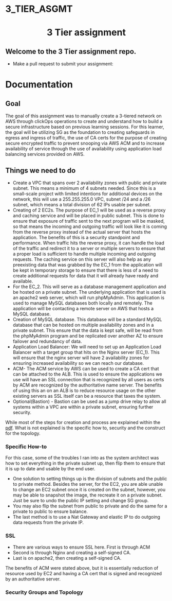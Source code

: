 # 3_TIER_ASGMT
<h1 align=center>3 Tier assignment</h1>

<h2>Welcome to the 3 Tier assignment repo.</h2>  

- Make a pull request to submit your assignment: 


<h1>Documentation</h1>
  
<h2> Goal </h2>

The goal of this assignment was to manually create a 3-tiered network on AWS through clickOps operations to create and understand how to build a secure infrastructure based on previous learning sessions. For this learner, the goal will be utilizing SG as the foundation to creating safeguards in egress and ingress of traffic, the use of CA certs for the purpose of creating secure encrypted traffic to prevent snooping via AWS ACM and to increase availability of service through the use of availability using application load balancing services provided on AWS.

<h2> Things we need to do </h2>

- Create a VPC that spans over 2 availability zones with public and private subnet. This means a minimum of 4 subnets needed. Since this is a small-scale project with limited intentions for additional devices on the network, this will use a 255.255.255.0 VPC, subnet /24 and a /26 subnet, which means a total division of 62 IPs usable per subnet.
- Creating of 2 EC2s. The purpose of EC_1 will be used as a reverse proxy and caching service and will be placed in public subnet. This is done to ensure that exposure of traffic sent to the next program will be masked, so that means the incoming and outgoing traffic will look like it is coming from the reverse proxy instead of the actual server that hosts the application. The benefits of this is a security standpoint and performance. When traffic hits the reverse proxy, it can handle the load of the traffic and redirect it to a server or multiple servers to ensure that a proper load is sufficient to handle multiple incoming and outgoing requests. The caching service on this server will also help as any preexisting data that was grabbed by the EC_1 from the application will be kept in temporary storage to ensure that there is less of a need to create additional requests for data that it will already have ready and available.
- For the EC_2. This will serve as a database management application and be hosted on a private subnet. The underlying application that is used is an apache2 web server, which will run phpMyAdmin. This application is used to manage MySQL databases both locally and remotely. The application will be contacting a remote server on AWS that hosts a MySQL database.
- Creation of MySQL database. This database will be a standard MySQL database that can be hosted on multiple availability zones and in a private subnet. This ensure that the data is kept safe, will be read from the phpMyAdmin program and be replicated over another AZ to ensure failover and redundancy of data.
- Application Load Balancer: We will need to set up an Application Load Balancer with a target group that hits on the Nginx server (EC_1). This will ensure that the nginx server will have 2 availability zones for ensuring increased availability so we can reach our database.
- ACM- The ACM service by AWS can be used to create a CA cert that can be attached to the ALB. This is used to ensure the applications we use will have an SSL connection that is recognized by all users as certs by ACM are recognized by the authoritative name server. The benefits of using this an on an ALB is to reduce resource usage on the other existing servers as SSL itself can be a resource that taxes the system.
- Optional(Bastion) - Bastion can be used as a jump drive relay to allow all systems within a VPC are within a private subnet, ensuring further security.


While most of the steps for creation and process are explained within the [pdf](https://github.com/kawangwong/3_TIER_ASGMT/blob/main/3%20Tier%20assignment.pdf). What is not explained is the specific how to, security and the construct for the topology.

<h3>Specific How-to</h3>

For this case, some of the troubles I ran into as the system architect was how to set everything in the private subnet up, then flip them to ensure that it is up to date and usable by the end user.
- One solution to setting things up is the division of subnets and the public to private method. Besides the server, for the EC2, you are able unable to change an EC2 subnet once it is created on the subnet, however, you may be able to snapshot the image, the recreate it on a private subnet. Just be sure to undo the public IP setting and change SG group.
- You may also flip the subnet from public to private and do the same for a private to public to ensure balance.
- The last method is to use a Nat Gateway and elastic IP to do outgoing data requests from the private IP.

<h3> SSL </h3>

- There are various ways to ensure SSL here. First is through ACM
- Second is through Nginx and creating a self-signed CA.
- Last is on apache2, then creating a self-signed CA.

The benefits of ACM were stated above, but it is essentially reduction of resource used by EC2 and having a CA cert that is signed and recognized by an authoritative server.

<h3>Security Groups and Topology</h3>

